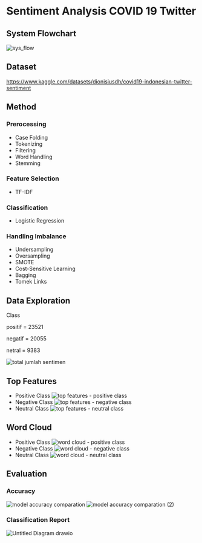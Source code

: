 # Sentiment Analysis COVID 19 Twitter

## System Flowchart

![sys_flow](https://github.com/muhakbarhamid21/sentiment-analysis-covid-19-twitter/assets/72149133/4c6521f8-265e-4ce6-9ca1-cedaa03be40c)

## Dataset

https://www.kaggle.com/datasets/dionisiusdh/covid19-indonesian-twitter-sentiment

## Method

### Prerocessing

- Case Folding
- Tokenizing
- Filtering
- Word Handling
- Stemming

### Feature Selection

- TF-IDF

### Classification

- Logistic Regression

### Handling Imbalance

- Undersampling
- Oversampling
- SMOTE
- Cost-Sensitive Learning
- Bagging
- Tomek Links

## Data Exploration

Class

positif = 23521

negatif = 20055

netral = 9383

![total jumlah sentimen](https://github.com/muhakbarhamid21/sentiment-analysis-covid-19-twitter/assets/72149133/6f96a7a3-b8da-4093-8a5b-a5f239097c69)

## Top Features

- Positive Class
  ![top features - positive class](https://github.com/muhakbarhamid21/sentiment-analysis-covid-19-twitter/assets/72149133/49447d71-493a-466f-bc2e-d99326294b4d)
- Negative Class
  ![top features - negative class](https://github.com/muhakbarhamid21/sentiment-analysis-covid-19-twitter/assets/72149133/54136943-5b7b-479d-9900-b03be2a66a14)
- Neutral Class
  ![top features - neutral class](https://github.com/muhakbarhamid21/sentiment-analysis-covid-19-twitter/assets/72149133/cbf9eb7a-cb12-4daf-a11d-4947cebf86a8)

## Word Cloud

- Positive Class
  ![word cloud - positive class](https://github.com/muhakbarhamid21/sentiment-analysis-covid-19-twitter/assets/72149133/97468b02-8993-449d-ac56-5ad554ab0aa0)
- Negative Class
  ![word cloud - negative class](https://github.com/muhakbarhamid21/sentiment-analysis-covid-19-twitter/assets/72149133/8ea0c7a2-0356-43bc-a51d-3bcd256f7fde)
- Neutral Class
  ![word cloud - neutral class](https://github.com/muhakbarhamid21/sentiment-analysis-covid-19-twitter/assets/72149133/077f85d8-3e87-4b5d-bb89-5417a67a5569)

## Evaluation

### Accuracy

![model accuracy comparation](https://github.com/muhakbarhamid21/sentiment-analysis-covid-19-twitter/assets/72149133/681908de-e58b-4a70-abf6-5e9adad1aacb)
![model accuracy comparation (2)](https://github.com/muhakbarhamid21/sentiment-analysis-covid-19-twitter/assets/72149133/3d114689-3e47-4b80-8859-aa8d56773416)

### Classification Report

![Untitled Diagram drawio](https://github.com/muhakbarhamid21/sentiment-analysis-covid-19-twitter/assets/72149133/e27f5e88-9a34-4718-9c8a-33562512400b)
